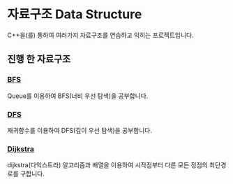 # 자료구조 Data Structure
C++을(를) 통하여 여러가지 자료구조를 연습하고 익히는 프로젝트입니다.

## 진행 한 자료구조
### [BFS](https://github.com/SkyLightQP/DataStructure/tree/master/BFS.cpp)
Queue를 이용하여 BFS(너비 우선 탐색)을 공부합니다.

### [DFS](https://github.com/SkyLightQP/DataStructure/tree/master/DFS.cpp)
재귀함수를 이용하여 DFS(깊이 우선 탐색)을 공부합니다.

### [Dijkstra](https://github.com/SkyLightQP/DataStructure/tree/master/Dijkstra.cpp)
dijkstra(다익스트라) 알고리즘과 배열을 이용하여 시작점부터 다른 모든 정점의 최단경로를 구합니다.